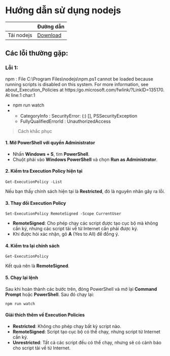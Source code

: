 # Hướng dẫn sử dụng nodejs

<table style="width:100%;">
  <thead>
    <tr>
      <th> </th>
      <th>Đường dẫn</th>
    </tr>
  </thead>
  <tbody>
    <tr>
      <td>Tải nodejs</td>
      <td><a href="https://nodejs.org/en">Download</a></td>
    </tr>
  </tbody>
</table>

## Các lỗi thường gặp:

### Lỗi 1:

npm : File C:\Program Files\nodejs\npm.ps1 cannot be loaded because running scripts is disabled on this system. For more information, see
about_Execution_Policies at https:/go.microsoft.com/fwlink/?LinkID=135170.
At line:1 char:1

- npm run watch
- - CategoryInfo : SecurityError: (:) [], PSSecurityException
  - FullyQualifiedErrorId : UnauthorizedAccess

> Cách khắc phục

#### 1. **Mở PowerShell với quyền Administrator**

- Nhấn **Windows + S**, tìm **PowerShell**.
- Chuột phải vào **Windows PowerShell** và chọn **Run as Administrator**.

#### 2. **Kiểm tra Execution Policy hiện tại**

```
Get-ExecutionPolicy -List
```

Nếu bạn thấy chính sách hiện tại là **Restricted**, đó là nguyên nhân gây ra lỗi.

#### 3. **Thay đổi Execution Policy**

```
Set-ExecutionPolicy RemoteSigned -Scope CurrentUser
```

- **RemoteSigned**: Cho phép chạy các script được tạo cục bộ mà không cần ký, nhưng các script tải về từ Internet cần phải được ký.
- Khi được hỏi xác nhận, gõ **A** (Yes to All) để đồng ý.

#### 4. **Kiểm tra lại chính sách**

```
Get-ExecutionPolicy
```

Kết quả nên là **RemoteSigned**.

#### 5. **Chạy lại lệnh**

Sau khi hoàn thành các bước trên, đóng PowerShell và mở lại **Command Prompt** hoặc **PowerShell**. Sau đó chạy lại:

```
npm run watch
```

#### Giải thích thêm về Execution Policies

- **Restricted**: Không cho phép chạy bất kỳ script nào.
- **RemoteSigned**: Script tạo cục bộ có thể chạy, nhưng script từ Internet cần ký.
- **Unrestricted**: Tất cả các script đều có thể chạy, nhưng sẽ có cảnh báo cho script tải về từ Internet.
